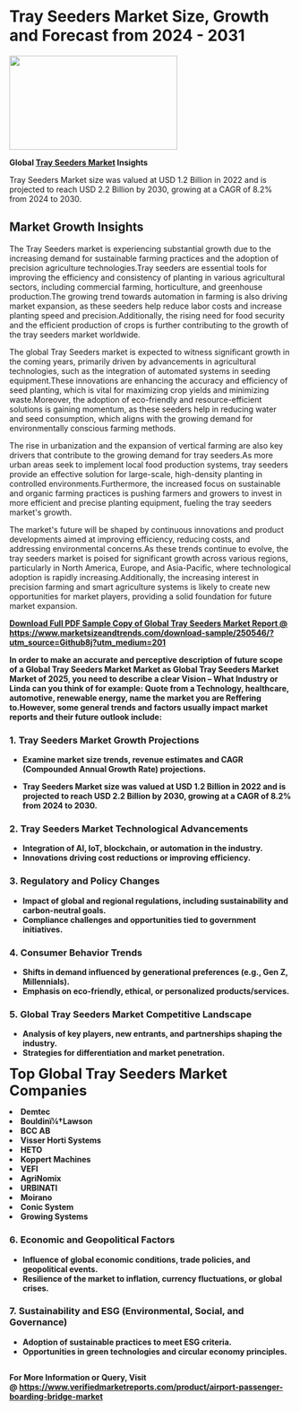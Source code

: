 <H1>Tray Seeders Market Size, Growth and Forecast from 2024 - 2031</H1><img class="aligncenter size-medium wp-image-584254" src="https://thirdeyenews.in/wp-content/uploads/2024/09/Global-Market-Research-300x168.jpeg" alt="" width="300" height="168" /><p><strong>Global&nbsp;<a href="https://www.marketsizeandtrends.com/download-sample/250546/?utm_source=Github8j?utm_medium=201">Tray Seeders Market</a> Insights</strong></p><p>Tray Seeders Market size was valued at USD 1.2 Billion in 2022 and is projected to reach USD 2.2 Billion by 2030, growing at a CAGR of 8.2% from 2024 to 2030.</p><p><h2>Market Growth Insights</h2> <p>The Tray Seeders market is experiencing substantial growth due to the increasing demand for sustainable farming practices and the adoption of precision agriculture technologies.Tray seeders are essential tools for improving the efficiency and consistency of planting in various agricultural sectors, including commercial farming, horticulture, and greenhouse production.The growing trend towards automation in farming is also driving market expansion, as these seeders help reduce labor costs and increase planting speed and precision.Additionally, the rising need for food security and the efficient production of crops is further contributing to the growth of the tray seeders market worldwide.</p> <p><strong><a href="download_sample_link"></a></strong></p> <p>The global Tray Seeders market is expected to witness significant growth in the coming years, primarily driven by advancements in agricultural technologies, such as the integration of automated systems in seeding equipment.These innovations are enhancing the accuracy and efficiency of seed planting, which is vital for maximizing crop yields and minimizing waste.Moreover, the adoption of eco-friendly and resource-efficient solutions is gaining momentum, as these seeders help in reducing water and seed consumption, which aligns with the growing demand for environmentally conscious farming methods.</p> <p>The rise in urbanization and the expansion of vertical farming are also key drivers that contribute to the growing demand for tray seeders.As more urban areas seek to implement local food production systems, tray seeders provide an effective solution for large-scale, high-density planting in controlled environments.Furthermore, the increased focus on sustainable and organic farming practices is pushing farmers and growers to invest in more efficient and precise planting equipment, fueling the tray seeders market's growth.</p> <p>The market's future will be shaped by continuous innovations and product developments aimed at improving efficiency, reducing costs, and addressing environmental concerns.As these trends continue to evolve, the tray seeders market is poised for significant growth across various regions, particularly in North America, Europe, and Asia-Pacific, where technological adoption is rapidly increasing.Additionally, the increasing interest in precision farming and smart agriculture systems is likely to create new opportunities for market players, providing a solid foundation for future market expansion.</p> <p><strong><a href="get_more_link"></p><p><span class=""><strong>Download Full PDF Sample Copy of Global Tray Seeders Market Report</strong> @ <a href="https://www.marketsizeandtrends.com/download-sample/250546/?utm_source=Github8j?utm_medium=201" target="_blank">https://www.marketsizeandtrends.com/download-sample/250546/?utm_source=Github8j?utm_medium=201</a></span></p><p>In order to make an accurate and perceptive description of future scope of a Global&nbsp;Tray Seeders Market Market as Global&nbsp;Tray Seeders Market Market of 2025, you need to describe a clear Vision &ndash; What Industry or Linda can you think of for example: Quote from a Technology, healthcare, automotive, renewable energy, name the market you are Reffering to.However, some general trends and factors usually impact market reports and their future outlook include:</p><h3>1.&nbsp;<strong>Tray Seeders Market Growth Projections</strong></h3><ul><li>Examine market size trends, revenue estimates and CAGR (Compounded Annual Growth Rate) projections.</li><li><p>Tray Seeders Market size was valued at USD 1.2 Billion in 2022 and is projected to reach USD 2.2 Billion by 2030, growing at a CAGR of 8.2% from 2024 to 2030.</p></li></ul><h3>2.&nbsp;<strong>Tray Seeders Market Technological Advancements</strong></h3><ul><li>Integration of AI, IoT, blockchain, or automation in the industry.</li><li>Innovations driving cost reductions or improving efficiency.</li></ul><h3>3.&nbsp;<strong>Regulatory and Policy Changes</strong></h3><ul><li>Impact of global and regional regulations, including sustainability and carbon-neutral goals.</li><li>Compliance challenges and opportunities tied to government initiatives.</li></ul><h3>4.&nbsp;<strong>Consumer Behavior Trends</strong></h3><ul><li>Shifts in demand influenced by generational preferences (e.g., Gen Z, Millennials).</li><li>Emphasis on eco-friendly, ethical, or personalized products/services.</li></ul><h3>5.&nbsp;<strong>Global Tray Seeders Market Competitive Landscape</strong></h3><ul><li>Analysis of key players, new entrants, and partnerships shaping the industry.</li><li>Strategies for differentiation and market penetration.</li></ul><p data-pm-slice="1 1 []"><span style="color: inherit; font-family: inherit; font-size: 25px;">Top Global Tray Seeders Market Companies</span></p><div class="" data-test-id=""><p><li>Demtec</li><li> Bouldinï¼†Lawson</li><li> BCC AB</li><li> Visser Horti Systems</li><li> HETO</li><li> Koppert Machines</li><li> VEFI</li><li> AgriNomix</li><li> URBINATI</li><li> Moirano</li><li> Conic System</li><li> Growing Systems</li></p></div><h3>6.&nbsp;<strong>Economic and Geopolitical Factors</strong></h3><ul><li>Influence of global economic conditions, trade policies, and geopolitical events.</li><li>Resilience of the market to inflation, currency fluctuations, or global crises.</li></ul><h3>7.&nbsp;<strong>Sustainability and ESG (Environmental, Social, and Governance)</strong></h3><ul><li>Adoption of sustainable practices to meet ESG criteria.</li><li>Opportunities in green technologies and circular economy principles.</li></ul><h2><strong style="font-size: 14px;">For More Information or Query, Visit @&nbsp;</strong><a style="background-color: #ffffff; font-size: 14px;" href="https://www.marketsizeandtrends.com/report/tray-seeders-market/" target="_blank">https://www.verifiedmarketreports.com/product/airport-passenger-boarding-bridge-market</a></h2>